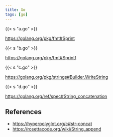 ```yaml
---
title: Go
tags: [go]
---
```


{{< s "a.go" >}}

<https://golang.org/pkg/fmt#Sprint>

{{< s "b.go" >}}

<https://golang.org/pkg/fmt#Sprintf>

{{< s "c.go" >}}

<https://golang.org/pkg/strings#Builder.WriteString>

{{< s "d.go" >}}

<https://golang.org/ref/spec#String_concatenation>

## References

- <https://hyperpolyglot.org/c#str-concat>
- <https://rosettacode.org/wiki/String_append>
